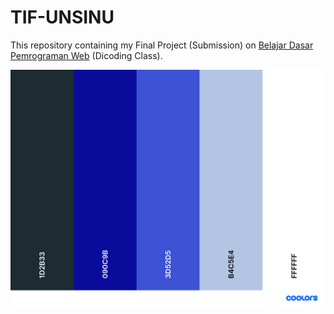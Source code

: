 # TIF-UNSINU
This repository containing my Final Project (Submission) on [Belajar Dasar Pemrograman Web](https://www.dicoding.com/academies/123) (Dicoding Class).

![TIF UNSINU Jepara Color Palette](https://raw.githubusercontent.com/virgiawankusuma/TIF-UNISNU/master/assets/img/color%20palette.png "TIF UNSINU Jepara Color Palette")
